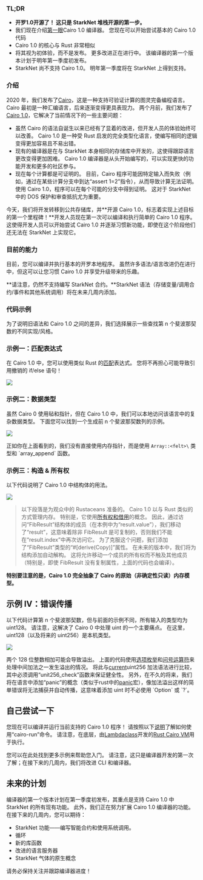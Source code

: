 ### TL;DR

* **开罗1.0开源了！ 这只是 StarkNet 堆栈开源的第一步。**
* 我们现在介绍[第一眼](https://github.com/starkware-libs/cairo)Cairo 1.0 编译器。 您现在可以开始尝试基本的 Cairo 1.0 代码
* Cairo 1.0 的核心与 Rust 非常相似
* 将其视为初体验，而不是发布。 更多改进正在进行中。 该编译器的第一个版本计划于明年第一季度初发布。
* StarkNet 尚不支持 Cairo 1.0。 明年第一季度将在 StarkNet 上得到支持。

### 介绍

2020 年，我们发布了[Cairo](https://eprint.iacr.org/2021/1063.pdf)，这是一种支持可验证计算的图灵完备编程语言。 Cairo 最初是一种汇编语言，后来逐渐变得更具表现力。 两个月前，我们发布了[Cairo 1.0](https://medium.com/starkware/cairo-1-0-aa96eefb19a0)，它解决了当前情况下的一些主要问题：

* 虽然 Cairo 的语法自诞生以来已经有了显着的改进，但开发人员的体验始终可以改善。 Cairo 1.0 是一种受 Rust 启发的完全类型化语言，使编写相同的逻辑变得更加容易且不易出错。
* 现有的编译器是在与 StarkNet 本身相同的存储库中开发的，这使得跟踪语言更改变得更加困难。 Cairo 1.0 编译器是从头开始编写的，可以实现更快的功能开发和更多的社区参与。
* 现在每个计算都是可证明的。 目前，Cairo 程序可能因特定输入而失败（例如，通过在某些计算分支中到达“assert 1=2”指令），从而导致计算无法证明。 使用 Cairo 1.0，程序可以在每个可能的分支中得到证明。 这对于 StarkNet 中的 DOS 保护和审查抵抗尤为重要。

今天，我们将开发转移到公共存储库，并**开源 Cairo 1.0，标志着实现上述目标的第一个里程碑！**开发人员现在第一次可以编译和执行简单的 Cairo 1.0 程序。 这使得开发人员可以开始尝试 Cairo 1.0 并逐渐习惯新功能，即使在这个阶段他们还无法在 StarkNet 上实现它。

### 目前的能力

目前，您可以编译并执行基本的开罗本地程序。 虽然许多语法/语言改进仍在进行中，但这可以让您习惯 Cairo 1.0 并享受升级带来的乐趣。

**请注意，仍然不支持编写 StarkNet 合约。**StarkNet 语法（存储变量/调用合约/事件和其他系统调用）将在未来几周内添加。

### 代码示例

为了说明旧语法和 Cairo 1.0 之间的差异，我们选择展示一些查找第 n 个斐波那契数的不同实现/风格。

### 示例一：匹配表达式

在 Cairo 1.0 中，您可以使用类似 Rust 的[匹配](https://doc.rust-lang.org/rust-by-example/flow_control/match.html?highlight=match#match)表达式。 您将不再担心可能导致引用撤销的 if/else 语句！

![](/assets/code01.png)

### 示例二：数据类型

虽然 Cairo 0 使用毡和指针，但在 Cairo 1.0 中，我们可以本地访问该语言中的复杂数据类型。 下面您可以找到一个生成前 n 个斐波那契数列的示例。

![](/assets/code02.png)

正如你在上面看到的，我们没有直接使用内存指针，而是使用 `Array::<felt>\` 类型和 \`array_append\` 函数。

### 示例三：构造 & 所有权

以下代码说明了 Cairo 1.0 中结构体的用法。

![](/assets/code03.png)

> 以下段落是为观众中的 Rustaceans 准备的。 Cairo 1.0 以与 Rust 类似的方式管理内存。 特别是，它使用[所有权和借用](https://doc.rust-lang.org/book/ch04-01-what-is-ownership.html)的概念。 因此，通过访问“FibResult”结构体的成员（在本例中为“result.value”），我们移动了“result”，这意味着除非 FibResult 是可复制的，否则我们不能在“result.index”中再次访问它。 为了克服这个问题，我们添加了“FibResult”类型的“#[derive(Copy)]”属性。 在未来的版本中，我们将为结构添加自动解构。 这将允许移动一个成员的所有权而不触及其他成员（特别是，即使 FibResult 没有复制属性，上面的代码也会编译）。

**特别要注意的是，Cairo 1.0 完全抽象了 Cairo 的原始（非确定性只读）内存模型。**

## 示例 IV：错误传播

以下代码计算第 n 个斐波那契数，但与前面的示例不同，所有输入的类型均为 uint128。 请注意，这解决了 Cairo 0 中处理 uint 的一个主要痛点。 在这里，uint128（以及将来的 uint256）是本机类型。

![](/assets/0_s8bhjf_ade3carmi.png)

两个 128 位整数相加可能会导致溢出。 上面的代码使用[选项枚举](https://doc.rust-lang.org/rust-by-example/std/option.html)和[问号运算符](https://doc.rust-lang.org/rust-by-example/std/result/question_mark.html)来处理中间加法之一发生溢出的情况。 将此与[current](https://github.com/starkware-libs/cairo-lang/blob/9889fbd522edc5eff603356e1912e20642ae20af/src/starkware/cairo/common/uint256.cairo#L31)uint256 加法语法进行比较，其中必须调用“unit256_check”函数来保证健全性。 另外，在不久的将来，我们将在语言中添加“panic”的概念（类似于rust中的[panic](https://doc.rust-lang.org/rust-by-example/std/panic.html)宏），像加法溢出这样的简单错误将无法捕获并自动传播，这意味着添加 uint 时不必使用 \`Option\` 或 \`?\`。

## 自己尝试一下

您现在可以编译并运行当前支持的 Cairo 1.0 程序！ 请按照以下[说明](https://github.com/starkware-libs/cairo/tree/main/crates/cairo-lang-runner)了解如何使用“cairo-run”命令。 请注意，在底层，由[Lambdaclass](https://lambdaclass.com/)开发的[Rust Cairo VM](https://github.com/lambdaclass/cairo-rs)用于执行。

您可以在此处找到更多示例来帮助您入门[](https://github.com/starkware-libs/cairo2/tree/main/examples)。 请注意，这只是编译器开发的第一次了解；在接下来的几周内，我们将改进 CLI 和编译器。

## 未来的计划

编译器的第一个版本计划在第一季度初发布，其重点是支持 Cairo 1.0 中 StarkNet 的所有现有功能。 此外，我们正在努力扩展 Cairo 1.0 编译器的功能。 在接下来的几周内，您可以期待：

* StarkNet 功能——编写智能合约和使用系统调用。
* 循环
* 新的库函数
* 改进的语言服务器
* StarkNet 气体的原生概念

请务必保持关注并跟踪编译器进度！